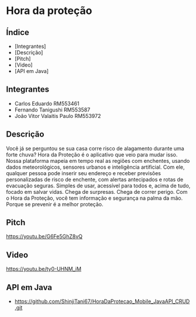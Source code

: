 # Hora da proteção 

## Índice 

- [Integrantes]
- [Descrição]
- [Pitch]
- [Video]
- [API em Java]

## Integrantes  
- Carlos Eduardo RM553461
- Fernando Tanigushi RM553587
- João Vitor Valaitis Paulo RM553972

## Descrição
Você já se perguntou se sua casa corre risco de alagamento
durante uma forte chuva?
Hora da Proteção é o aplicativo que veio para mudar isso. Nossa
plataforma mapeia em tempo real as regiões com enchentes,
usando dados meteorológicos, sensores urbanos e inteligência
artificial.
Com ele, qualquer pessoa pode inserir seu endereço e receber
previsões personalizadas de risco de enchente, com alertas
antecipados e rotas de evacuação seguras.
Simples de usar, acessível para todos e, acima de tudo, focado em
salvar vidas.
Chega de surpresas. Chega de correr perigo.
Com o Hora da Proteção, você tem informação e segurança na
palma da mão.
Porque se prevenir é a melhor proteção.

## Pitch

https://youtu.be/G6Fe5GhZ8vQ

## Video

https://youtu.be/ty0-UHNM_iM

## API em Java 
- https://github.com/ShinjiTani67/HoraDaProtecao_Mobile_JavaAPI_CRUD.git

